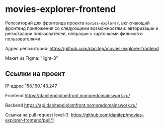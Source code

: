 # movies-explorer-frontend

Репозиторий для фронтенда проекта `movies-explorer`, включающий фронтенд приложения со следующими возможностями: авторизации и регистрации пользователей, операции с карточками фильмов и пользователями.

Адрес репозитория: https://github.com/danitep/movies-explorer-frontend

Макет из Figma: "light-3"

## Ссылки на проект

IP-адрес 158.160.143.247

Frontend https://danitepdiplomfront.nomoredomainswork.ru/

Backend https://api.danitepdiplomfront.nomoredomainswork.ru/

Ссылка на pull request level-3: https://github.com/danitep/movies-explorer-frontend/pull/1